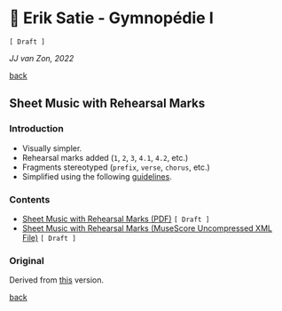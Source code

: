 🔢 Erik Satie - Gymnopédie Ⅰ
============================

`[ Draft ]`

*JJ van Zon, 2022*

[back](../README.md)

Sheet Music with Rehearsal Marks
--------------------------------

### Introduction

- Visually simpler.  
- Rehearsal marks added (`1`, `2`, `3`, `4.1`, `4.2`, etc.)
- Fragments stereotyped (`prefix`, `verse`, `chorus`, etc.)
- Simplified using the following [guidelines](https://jjvanzon.github.io/Piano-Playing-Docs/methods/sheet-music-simplification.html).

### Contents

- [Sheet Music with Rehearsal Marks (PDF)](satie-gymnopedie-1-sheet-music-rehearsal-marks.pdf) `[ Draft ]`
- [Sheet Music with Rehearsal Marks (MuseScore Uncompressed XML File)](satie-gymnopedie-1-sheet-music-rehearsal-marks.mscx) `[ Draft ]`

### Original

Derived from [this](https://jjvanzon.github.io/Piano-Playing-Docs/satie-gymnopedie-1/sheet-music/README.html) version.

[back](../README.md)